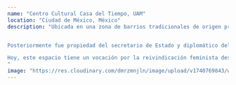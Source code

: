 ```yaml
---
name: "Centro Cultural Casa del Tiempo, UAM"
location: "Ciudad de México, México"
description: "Ubicada en una zona de barrios tradicionales de origen prehispánico, la Casa del Tiempo de la UAM ostenta una arquitectura porfiriana tardía que data su construcción. Hogar de Concepción Lombardo, viuda del general y presidente de México Manuel Miramón, ejecutado por orden de Benito Juárez al lado del emperador Maximiliano de Habsburgo.


Posteriormente fue propiedad del secretario de Estado y diplomático del régimen revolucionario Ezequiel Padilla Peñaloza. Fue adquirida a finales de 1996 por el entonces rector general de la UAM, doctor Julio Rubio Oca, e inaugurada el 8 de abril de 1997 como centro cultural.

Hoy, este espacio tiene un vocación por la reivindicación feminista desde las artes, la preservación y difusión del arte popular, las creaciones colectivas y las formas de hacer comunidad, así como las propuestas culturales y académicas encaminadas al cuidado del medio ambiente.
"
image: "https://res.cloudinary.com/dmrzmnjln/image/upload/v1740769843/website/places/znnrjmfyf1sfgln7fhar.jpg"
---
```

